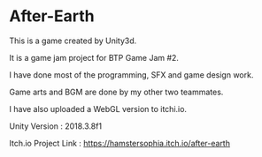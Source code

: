 # After-Earth
 This is a game created by Unity3d. 
 
 It is a game jam project for BTP Game Jam #2. 
 
 I have done most of the programming, SFX and game design work.
 
 Game arts and BGM are done by my other two teammates. 
 
 I have also uploaded a WebGL version to itchi.io.
 
 Unity Version : 2018.3.8f1

Itch.io Project Link : https://hamstersophia.itch.io/after-earth
